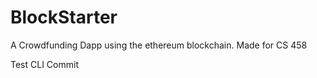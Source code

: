 # BlockStarter
A Crowdfunding Dapp using the ethereum blockchain.  Made for CS 458

Test CLI Commit 